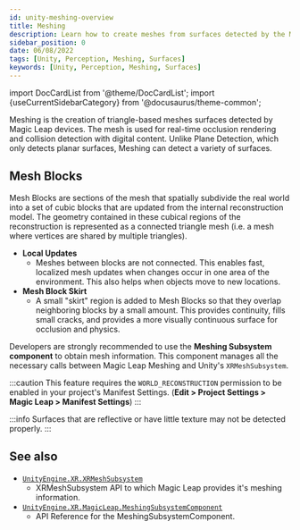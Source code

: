 ```yaml
---
id: unity-meshing-overview
title: Meshing
description: Learn how to create meshes from surfaces detected by the Magic Leap. 
sidebar_position: 0
date: 06/08/2022
tags: [Unity, Perception, Meshing, Surfaces]
keywords: [Unity, Perception, Meshing, Surfaces]
---
```


import DocCardList from '@theme/DocCardList';
import {useCurrentSidebarCategory} from '@docusaurus/theme-common';

Meshing is the creation of triangle-based meshes surfaces detected by Magic Leap devices. The mesh is used for real-time occlusion rendering and collision detection with digital content. Unlike Plane Detection, which only detects planar surfaces, Meshing can detect a variety of surfaces.

## Mesh Blocks

Mesh Blocks are sections of the mesh that spatially subdivide the real world into a set of cubic blocks that are updated from the internal reconstruction model. The geometry contained in these cubical regions of the reconstruction is represented as a connected triangle mesh (i.e. a mesh where vertices are shared by multiple triangles).

- **Local Updates**
  - Meshes between blocks are not connected. This enables fast, localized mesh updates when changes occur in one area of the environment. This also helps when objects move to new locations.
- **Mesh Block Skirt**
  - A small "skirt" region is added to Mesh Blocks so that they overlap neighboring blocks by a small amount. This provides continuity, fills small cracks, and provides a more visually continuous surface for occlusion and physics.

Developers are strongly recommended to use the **Meshing Subsystem component** to obtain mesh information. This component manages all the necessary calls between Magic Leap Meshing and Unity's `XRMeshSubsystem`.

:::caution
This feature requires the `WORLD_RECONSTRUCTION` permission to be enabled in your project's Manifest Settings. (**Edit > Project Settings > Magic Leap > Manifest Settings**)
:::

:::info
Surfaces that are reflective or have little texture may not be detected properly.
:::

<DocCardList items={useCurrentSidebarCategory().items}/>

## See also

- [`UnityEngine.XR.XRMeshSubsystem`](https://docs.unity3d.com/ScriptReference/XR.XRMeshSubsystem.html)
  - XRMeshSubsystem API to which Magic Leap provides it's meshing information.
- [`UnityEngine.XR.MagicLeap.MeshingSubsystemComponent`](/versioned_docs/version-22-Mar-2023/unity-api/api/UnityEngine.XR.MagicLeap/UnityEngine.XR.MagicLeap.MeshingSubsystemComponent.md)
  - API Reference for the MeshingSubsystemComponent.

